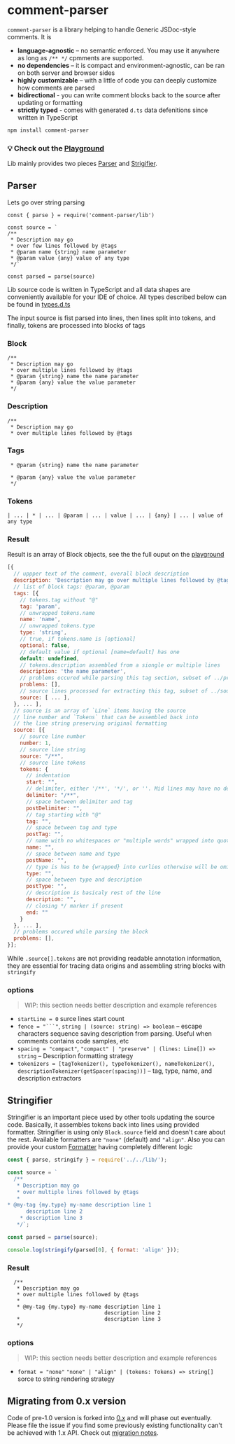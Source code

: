 # comment-parser

`comment-parser` is a library helping to handle Generic JSDoc-style comments. It is

- **language-agnostic** – no semantic enforced. You may use it anywhere as long as `/** */` cpmments are supported.
- **no dependencies** – it is compact and environment-agnostic, can be ran on both server and browser sides
- **highly customizable** – with a little of code you can deeply customize how comments are parsed
- **bidirectional** - you can write comment blocks back to the source after updating or formatting
- **strictly typed** - comes with generated `d.ts` data defenitions since written in TypeScript

```sh
npm install comment-parser
```

### 💡 Check out the [Playground](https://syavorsky.github.io/comment-parser)

Lib mainly provides two pieces [Parser](#Parser) and [Strigifier](#Stringifier).

## Parser

Lets go over string parsing

```
const { parse } = require('comment-parser/lib')

const source = `
/**
 * Description may go
 * over few lines followed by @tags
 * @param name {string} name parameter
 * @param value {any} value of any type
 */`

const parsed = parse(source)
```

Lib source code is written in TypeScript and all data shapes are conveniently available for your IDE of choice. All types described below can be found in [types.d.ts](src/types.ts)

The input source is fist parsed into lines, then lines split into tokens, and finally, tokens are processed into blocks of tags

### Block

```
/**
 * Description may go
 * over multiple lines followed by @tags
 * @param {string} name the name parameter
 * @param {any} value the value parameter
 */
```

### Description

```
/**
 * Description may go
 * over multiple lines followed by @tags
```

### Tags

```
 * @param {string} name the name parameter
```

```
 * @param {any} value the value parameter
 */
```

### Tokens

```
| ... | * | ... | @param | ... | value | ... | {any} | ... | value of any type
```

### Result

Result is an array of Block objects, see the the full ouput on the [playground](https://syavorsky.github.io/comment-parser)

```js
[{
  // uppper text of the comment, overall block description
  description: 'Description may go over multiple lines followed by @tags',
  // list of block tags: @param, @param
  tags: [{
    // tokens.tag without "@"
    tag: 'param',
    // unwrapped tokens.name
    name: 'name',
    // unwrapped tokens.type
    type: 'string',
    // true, if tokens.name is [optional]
    optional: false,
    // default value if optional [name=default] has one
    default: undefined,
    // tokens.description assembled from a siongle or multiple lines
    description: 'the name parameter',
    // problems occured while parsing this tag section, subset of ../problems array
    problems: [],
    // source lines processed for extracting this tag, subset of ../source array
    source: [ ... ],
  }, ... ],
  // source is an array of `Line` items having the source
  // line number and `Tokens` that can be assembled back into
  // the line string preserving original formatting
  source: [{
    // source line number
    number: 1,
    // source line string
    source: "/**",
    // source line tokens
    tokens: {
      // indentation
      start: "",
      // delimiter, either '/**', '*/', or ''. Mid lines may have no delimiters
      delimiter: "/**",
      // space between delimiter and tag
      postDelimiter: "",
      // tag starting with "@"
      tag: "",
      // space between tag and type
      postTag: "",
      // name with no whitespaces or "multiple words" wrapped into quotes. May occure in [name] and [name=default] forms
      name: "",
      // space between name and type
      postName: "",
      // type is has to be {wrapped} into curlies otherwise will be omitted
      type: "",
      // space between type and description
      postType: "",
      // description is basicaly rest of the line
      description: "",
      // closing */ marker if present
      end: ""
    }
  }, ... ],
  // problems occured while parsing the block
  problems: [],
}];
```

While `.source[].tokens` are not providing readable annotation information, they are essential for tracing data origins and assembling string blocks with `stringify`

### options

> WIP: this section needs better description and example references

- `startLine = 0` surce lines start count
- ` fence = "```" `, `string | (source: string) => boolean` – escape characters sequence saving description from parsing. Useful when comments contains code samples, etc
- `spacing = "compact"`, `"compact" | "preserve" | (lines: Line[]) => string` – Description formatting strategy
- `tokenizers = [tagTokenizer(), typeTokenizer(), nameTokenizer(), descriptionTokenizer(getSpacer(spacing))]` – tag, type, name, and description extractors

## Stringifier

Stringifier is an important piece used by other tools updating the source code. Basically, it assembles tokens back into lines using provided formatter. Stringifier is using only `Block.source` field and doesn't care about the rest. Available formatters are `"none"` (default) and `"align"`. Also you can provide your custom [Formatter](src/strigifier.ts) having completely different logic

```js
const { parse, stringify } = require('../../lib/');

const source = `
  /**
   * Description may go
   * over multiple lines followed by @tags
   * 
* @my-tag {my.type} my-name description line 1
      description line 2
    * description line 3
   */`;

const parsed = parse(source);

console.log(stringify(parsed[0], { format: 'align' }));
```

### Result

```
  /**
   * Description may go
   * over multiple lines followed by @tags
   *
   * @my-tag {my.type} my-name description line 1
                               description line 2
   *                           description line 3
   */
```

### options

> WIP: this section needs better description and example references

- `format = "none"` `"none" | "align" | (tokens: Tokens) => string[]` sorce to string rendering strategy

## Migrating from 0.x version

Code of pre-1.0 version is forked into [0.x](https://github.com/syavorsky/comment-parser/tree/0.x) and will phase out eventually. Please file the issue if you find some previously existing functionality can't be achieved with 1.x API. Check out [migration notes](migrate-1.0.md).

